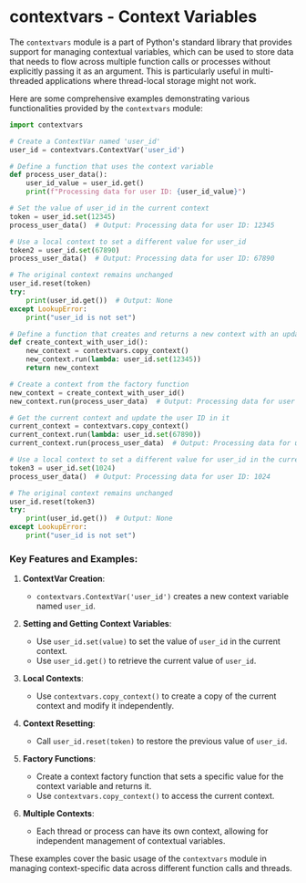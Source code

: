 # contextvars - Context Variables

The `contextvars` module is a part of Python's standard library that provides support for managing contextual variables, which can be used to store data that needs to flow across multiple function calls or processes without explicitly passing it as an argument. This is particularly useful in multi-threaded applications where thread-local storage might not work.

Here are some comprehensive examples demonstrating various functionalities provided by the `contextvars` module:

```python
import contextvars

# Create a ContextVar named 'user_id'
user_id = contextvars.ContextVar('user_id')

# Define a function that uses the context variable
def process_user_data():
    user_id_value = user_id.get()
    print(f"Processing data for user ID: {user_id_value}")

# Set the value of user_id in the current context
token = user_id.set(12345)
process_user_data()  # Output: Processing data for user ID: 12345

# Use a local context to set a different value for user_id
token2 = user_id.set(67890)
process_user_data()  # Output: Processing data for user ID: 67890

# The original context remains unchanged
user_id.reset(token)
try:
    print(user_id.get())  # Output: None
except LookupError:
    print("user_id is not set")

# Define a function that creates and returns a new context with an updated user ID
def create_context_with_user_id():
    new_context = contextvars.copy_context()
    new_context.run(lambda: user_id.set(12345))
    return new_context

# Create a context from the factory function
new_context = create_context_with_user_id()
new_context.run(process_user_data)  # Output: Processing data for user ID: 12345

# Get the current context and update the user ID in it
current_context = contextvars.copy_context()
current_context.run(lambda: user_id.set(67890))
current_context.run(process_user_data)  # Output: Processing data for user ID: 67890

# Use a local context to set a different value for user_id in the current context
token3 = user_id.set(1024)
process_user_data()  # Output: Processing data for user ID: 1024

# The original context remains unchanged
user_id.reset(token3)
try:
    print(user_id.get())  # Output: None
except LookupError:
    print("user_id is not set")
```

### Key Features and Examples:

1. **ContextVar Creation**: 
   - `contextvars.ContextVar('user_id')` creates a new context variable named `user_id`.

2. **Setting and Getting Context Variables**:
   - Use `user_id.set(value)` to set the value of `user_id` in the current context.
   - Use `user_id.get()` to retrieve the current value of `user_id`.

3. **Local Contexts**:
   - Use `contextvars.copy_context()` to create a copy of the current context and modify it independently.

4. **Context Resetting**:
   - Call `user_id.reset(token)` to restore the previous value of `user_id`.

5. **Factory Functions**:
   - Create a context factory function that sets a specific value for the context variable and returns it.
   - Use `contextvars.copy_context()` to access the current context.

6. **Multiple Contexts**:
   - Each thread or process can have its own context, allowing for independent management of contextual variables.

These examples cover the basic usage of the `contextvars` module in managing context-specific data across different function calls and threads.
